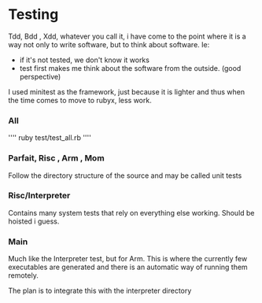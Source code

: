 # Testing

Tdd, Bdd , Xdd, whatever you call it, i have come to the point where it
is a way not only to write software, but to think about software. Ie:
- if it's not tested, we don't know it works
- test first makes me think about the software from the outside. (good perspective)


I used minitest as the framework, just because it is lighter and thus when the
time comes to move to rubyx, less work.

### All

''''
  ruby test/test_all.rb
''''

### Parfait, Risc , Arm , Mom

Follow the directory structure of the source and may be called unit tests

### Risc/Interpreter

Contains many system tests that rely on everything else working.
Should be hoisted i guess.

### Main

Much like the Interpreter test, but for Arm. This is where the currently few
executables are generated and there is an automatic way of running them remotely.

The plan is to integrate this with the interpreter directory
